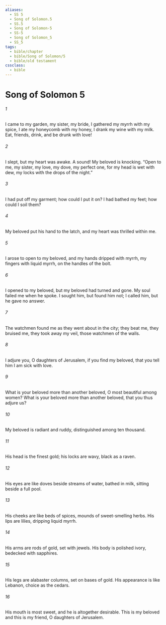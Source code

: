 ```yaml
---
aliases:
  - SS 5
  - Song of Solomon.5
  - SS.5
  - Song of Solomon-5
  - SS-5
  - Song of Solomon_5
  - SS_5
tags:
  - bible/chapter
  - bible/Song of Solomon/5
  - bible/old testament
cssclass:
  - bible
---
```


# Song of Solomon 5

###### 1
I came to my garden, my sister, my bride, I gathered my myrrh with my spice, I ate my honeycomb with my honey, I drank my wine with my milk. Eat, friends, drink, and be drunk with love!
###### 2
I slept, but my heart was awake. A sound! My beloved is knocking. “Open to me, my sister, my love, my dove, my perfect one, for my head is wet with dew, my locks with the drops of the night.”
###### 3
I had put off my garment; how could I put it on? I had bathed my feet; how could I soil them?
###### 4
My beloved put his hand to the latch, and my heart was thrilled within me.
###### 5
I arose to open to my beloved, and my hands dripped with myrrh, my fingers with liquid myrrh, on the handles of the bolt.
###### 6
I opened to my beloved, but my beloved had turned and gone. My soul failed me when he spoke. I sought him, but found him not; I called him, but he gave no answer.
###### 7
The watchmen found me as they went about in the city; they beat me, they bruised me, they took away my veil, those watchmen of the walls.
###### 8
I adjure you, O daughters of Jerusalem, if you find my beloved, that you tell him I am sick with love.
###### 9
What is your beloved more than another beloved, O most beautiful among women? What is your beloved more than another beloved, that you thus adjure us?
###### 10
My beloved is radiant and ruddy, distinguished among ten thousand.
###### 11
His head is the finest gold; his locks are wavy, black as a raven.
###### 12
His eyes are like doves beside streams of water, bathed in milk, sitting beside a full pool.
###### 13
His cheeks are like beds of spices, mounds of sweet-smelling herbs. His lips are lilies, dripping liquid myrrh.
###### 14
His arms are rods of gold, set with jewels. His body is polished ivory, bedecked with sapphires.
###### 15
His legs are alabaster columns, set on bases of gold. His appearance is like Lebanon, choice as the cedars.
###### 16
His mouth is most sweet, and he is altogether desirable. This is my beloved and this is my friend, O daughters of Jerusalem.


